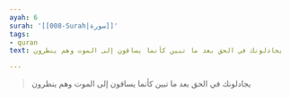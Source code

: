 ```yaml
---
ayah: 6
surah: '[[008-Surah|سورة]]'
tags:
- quran
text: يجادلونك في الحق بعد ما تبين كأنما يساقون إلى الموت وهم ينظرون

---
```

> يجادلونك في الحق بعد ما تبين كأنما يساقون إلى الموت وهم ينظرون

